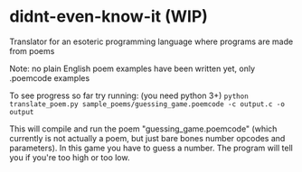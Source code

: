 didnt-even-know-it (WIP)
==================

Translator for an esoteric programming language where programs are made from poems

Note: no plain English poem examples have been written yet, only .poemcode examples

To see progress so far try running: (you need python 3+)
`python translate_poem.py sample_poems/guessing_game.poemcode -c output.c -o output`


This will compile and run the poem "guessing_game.poemcode" (which currently is not actually a poem, 
but just bare bones number opcodes and parameters). In this game you have to guess a number.
The program will tell you if you're too high or too low.
